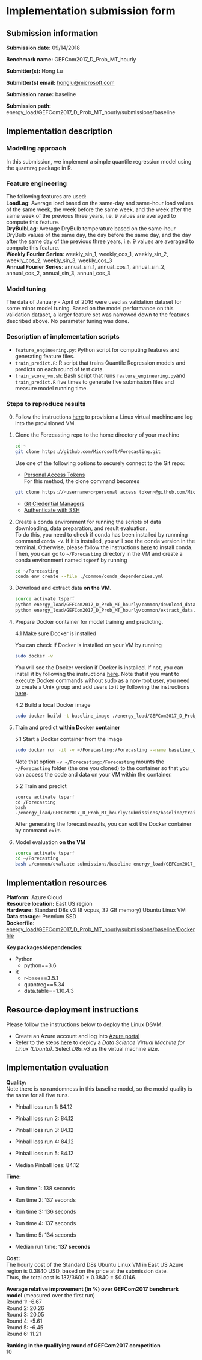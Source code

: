 # Implementation submission form

## Submission information

**Submission date**: 09/14/2018

**Benchmark name:** GEFCom2017_D_Prob_MT_hourly

**Submitter(s):** Hong Lu

**Submitter(s) email:** honglu@microsoft.com

**Submission name:** baseline

**Submission path:** energy_load/GEFCom2017_D_Prob_MT_hourly/submissions/baseline


## Implementation description

### Modelling approach

In this submission, we implement a simple quantile regression model using the `quantreg` package in R.

### Feature engineering

The following features are used:  
**LoadLag**: Average load based on the same-day and same-hour load values of the same week, the week before the same week, and the week after the same week of the previous three years, i.e. 9 values are averaged to compute this feature.  
**DryBulbLag**:  Average DryBulb temperature based on the same-hour DryBulb values of the same day, the day before the same day, and the day after the same day of the previous three years, i.e. 9 values are averaged to compute this feature.  
**Weekly Fourier Series**: weekly_sin_1, weekly_cos_1,  weekly_sin_2, weekly_cos_2, weekly_sin_3, weekly_cos_3  
**Annual Fourier Series**: annual_sin_1, annual_cos_1, annual_sin_2, annual_cos_2, annual_sin_3, annual_cos_3  

### Model tuning

The data of January - April of 2016 were used as validation dataset for some minor model tuning. Based on the model performance on this validation dataset, a larger feature set was narrowed down to the features described above.
No parameter tuning was done.

### Description of implementation scripts

* `feature_engineering.py`: Python script for computing features and generating feature files.
* `train_predict.R`: R script that trains Quantile Regression models and predicts on each round of test data.
* `train_score_vm.sh`: Bash script that runs `feature_engineering.py`and `train_predict.R` five times to generate five submission files and measure model running time.

### Steps to reproduce results

0. Follow the instructions [here](#resource-deployment-instructions) to provision a Linux virtual machine and log into the provisioned
VM.

1. Clone the Forecasting repo to the home directory of your machine

   ```bash
   cd ~
   git clone https://github.com/Microsoft/Forecasting.git
   ```
   Use one of the following options to securely connect to the Git repo:
   * [Personal Access Tokens](https://help.github.com/articles/creating-a-personal-access-token-for-the-command-line/)  
   For this method, the clone command becomes
   ```bash
   git clone https://<username>:<personal access token>@github.com/Microsoft/Forecasting.git
   ```
   * [Git Credential Managers](https://github.com/Microsoft/Git-Credential-Manager-for-Windows)
   * [Authenticate with SSH](https://help.github.com/articles/connecting-to-github-with-ssh/)


2. Create a conda environment for running the scripts of data downloading, data preparation, and result evaluation.   
To do this, you need to check if conda has been installed by runnning command `conda -V`. If it is installed, you will see the conda version in the terminal. Otherwise, please follow the instructions [here](https://conda.io/docs/user-guide/install/linux.html) to install conda.  
Then, you can go to `~/Forecasting` directory in the VM and create a conda environment named `tsperf` by running

   ```bash
   cd ~/Forecasting
   conda env create --file ./common/conda_dependencies.yml
   ```

3. Download and extract data **on the VM**.

    ```bash
    source activate tsperf
    python energy_load/GEFCom2017_D_Prob_MT_hourly/common/download_data.py
    python energy_load/GEFCom2017_D_Prob_MT_hourly/common/extract_data.py
    ```

4. Prepare Docker container for model training and predicting.

   4.1 Make sure Docker is installed
    
   You can check if Docker is installed on your VM by running

   ```bash
   sudo docker -v
   ```
   You will see the Docker version if Docker is installed. If not, you can install it by following the instructions [here](https://docs.docker.com/install/linux/docker-ce/ubuntu/). Note that if you want to execute Docker commands without sudo as a non-root user, you need to create a Unix group and add users to it by following the instructions [here](https://docs.docker.com/install/linux/linux-postinstall/#manage-docker-as-a-non-root-user).  

   4.2 Build a local Docker image

   ```bash
   sudo docker build -t baseline_image ./energy_load/GEFCom2017_D_Prob_MT_hourly/submissions/baseline
   ```

5. Train and predict **within Docker container**

   5.1 Start a Docker container from the image  

   ```bash
   sudo docker run -it -v ~/Forecasting:/Forecasting --name baseline_container baseline_image
   ```

   Note that option `-v ~/Forecasting:/Forecasting` mounts the `~/Forecasting` folder (the one you cloned) to the container so that you can access the code and data on your VM within the container.

   5.2 Train and predict  

   ```
   source activate tsperf
   cd /Forecasting
   bash ./energy_load/GEFCom2017_D_Prob_MT_hourly/submissions/baseline/train_score_vm.sh
   ```
   After generating the forecast results, you can exit the Docker container by command `exit`.
6. Model evaluation **on the VM**

   ```bash
   source activate tsperf
   cd ~/Forecasting
   bash ./common/evaluate submissions/baseline energy_load/GEFCom2017_D_Prob_MT_hourly
   ```

## Implementation resources

**Platform:** Azure Cloud   
**Resource location:** East US region   
**Hardware:** Standard D8s v3 (8 vcpus, 32 GB memory) Ubuntu Linux VM    
**Data storage:** Premium SSD  
**Dockerfile:** [energy_load/GEFCom2017_D_Prob_MT_hourly/submissions/baseline/Dockerfile](https://github.com/Microsoft/Forecasting/blob/master/energy_load/GEFCom2017_D_Prob_MT_hourly/submissions/baseline/Dockerfile)  

**Key packages/dependencies:**
  * Python
    - python==3.6    
  * R
    - r-base==3.5.1  
    - quantreg==5.34
    - data.table==1.10.4.3

## Resource deployment instructions
Please follow the instructions below to deploy the Linux DSVM.
  - Create an Azure account and log into [Azure portal](portal.azure.com/)
  - Refer to the steps [here](https://docs.microsoft.com/en-us/azure/machine-learning/data-science-virtual-machine/dsvm-ubuntu-intro) to deploy a *Data Science Virtual Machine for Linux (Ubuntu)*. Select *D8s_v3* as the virtual machine size.  

## Implementation evaluation
**Quality:**  
Note there is no randomness in this baseline model, so the model quality is the same for all five runs.

* Pinball loss run 1: 84.12

* Pinball loss run 2: 84.12

* Pinball loss run 3: 84.12

* Pinball loss run 4: 84.12

* Pinball loss run 5: 84.12

* Median Pinball loss: 84.12

**Time:**

* Run time 1: 138 seconds

* Run time 2: 137 seconds

* Run time 3: 136 seconds

* Run time 4: 137 seconds

* Run time 5: 134 seconds

* Median run time:  **137 seconds**

**Cost:**  
The hourly cost of the Standard D8s Ubuntu Linux VM in East US Azure region is 0.3840 USD, based on the price at the submission date.   
Thus, the total cost is 137/3600 * 0.3840 = $0.0146.

**Average relative improvement (in %) over GEFCom2017 benchmark model**  (measured over the first run)  
Round 1: -6.67  
Round 2: 20.26  
Round 3: 20.05  
Round 4: -5.61  
Round 5: -6.45  
Round 6: 11.21  

**Ranking in the qualifying round of GEFCom2017 competition**  
10
